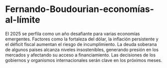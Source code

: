 # Fernando-Boudourian-economías-al-límite
El 2025 se perfila como un año desafiante para varias economías emergentes. Factores como la fortaleza del dólar, la inflación persistente y el déficit fiscal aumentan el riesgo de incumplimiento. La deuda soberana de algunos países alcanza niveles insostenibles, generando presión en los mercados y afectando su acceso a financiamiento. Las decisiones de los gobiernos y organismos internacionales serán clave en los próximos meses.
